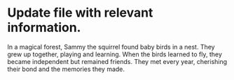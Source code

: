 # Update file with relevant information.

In a magical forest, Sammy the squirrel found baby birds in a nest. They grew up together, playing and learning. When the birds learned to fly, they became independent but remained friends. They met every year, cherishing their bond and the memories they made.
